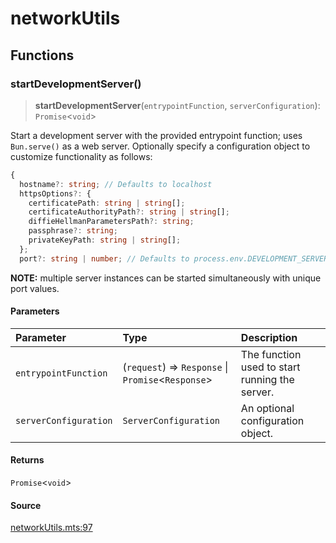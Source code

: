 # networkUtils

## Functions

### startDevelopmentServer()

> **startDevelopmentServer**(`entrypointFunction`, `serverConfiguration`): `Promise`\<`void`\>

Start a development server with the provided entrypoint function; uses `Bun.serve()` as a web
server. Optionally specify a configuration object to customize functionality as follows:
```ts
{
  hostname?: string; // Defaults to localhost
  httpsOptions?: {
    certificatePath: string | string[];
    certificateAuthorityPath?: string | string[];
    diffieHellmanParametersPath?: string;
    passphrase?: string;
    privateKeyPath: string | string[];
  };
  port?: string | number; // Defaults to process.env.DEVELOPMENT_SERVER_PORT else 3_000 for HTTP, 443 for HTTPS
```
**NOTE:** multiple server instances can be started simultaneously with unique port values.

#### Parameters

| Parameter | Type | Description |
| :------ | :------ | :------ |
| `entrypointFunction` | (`request`) => `Response` \| `Promise`\<`Response`\> | The function used to start running the server. |
| `serverConfiguration` | `ServerConfiguration` | An optional configuration object. |

#### Returns

`Promise`\<`void`\>

#### Source

[networkUtils.mts:97](https://github.com/mangs/bun-utils/blob/17f518865af5fccd197907b90a62cc9ee7778b9c/utils/networkUtils.mts#L97)
